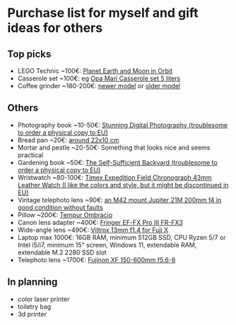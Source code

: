 # Purchase list for myself and gift ideas for others

## Top picks

- LEGO Technic ~100€: [Planet Earth and Moon in Orbit](https://www.lego.com/en-fi/product/planet-earth-and-moon-in-orbit-42179)
- Casserole set ~100€: eg [Opa Mari Casserole set 5 liters](https://opamuurikka.fi/en/product/mari-3-tier-steamer-pot-5-0-l/)
- Coffee grinder ~180-200€: [newer model](https://www.crema.fi/fi/products/baratza/encore-esp/11729) or [older model](https://www.crema.fi/fi/products/baratza/encore/2293)

## Others

- Photography book ~10-50€: [Stunning Digital Photography (troublesome to order a physical copy to EU)](https://northrup.photo/product/stunning-digital-photography/)
- Bread pan ~20€: [around 22x10 cm](https://chezmarius.fi/tuote/paderno-alumiininen-leipavuoka-26-x-10cm-15l/)
- Mortar and pestle ~20-50€: Something that looks nice and seems practical
- Gardening book ~50€: [The Self-Sufficient Backyard (troublesome to order a physical copy to EU)](https://self-sufficient-backyard.com/my-book/)
- Wristwatch ~80-100€: [Timex Expedition Field Chronograph 43mm Leather Watch (I like the colors and style, but it might be discontinued in EU)](https://timex.com/products/expedition-field-chronograph-43mm-leather-watch-t49905)
- Vintage telephoto lens ~90€: [an M42 mount Jupiter 21M 200mm f4 in good condition without faults](https://kamerastore.com/search?q=jupiter+21m)
- Pillow ~200€: [Tempur Ombracio](https://fi.tempur.com/tyyny-FISMARTOMBRACIOM.html)
- Canon lens adapter ~400€: [Fringer EF-FX Pro III FR-FX3](https://www.fringeradapter.com/canon-ef-to-fujifilm-x)
- Wide-angle lens ~490€: [Viltrox 13mm f1.4 for Fuji X](https://www.fotonordic.fi/product/117568/viltrox-13mm-f14-xf-af-fuji-x)
- Laptop max 1000€: 16GB RAM, minimum 512GB SSD, CPU Ryzen 5/7 or Intel i5/i7, minimum 15" screen, Windows 11, extendable RAM, extendable M.2 2280 SSD slot
- Telephoto lens ~1700€: [Fujinon XF 150-600mm f5.6-8](https://www.fotonordic.fi/product/117743/fujifilm-fujinon-xf-150-600mmf56-8-r-lm-ois-wr)

## In planning

- color laser printer
- toiletry bag
- 3d printer





